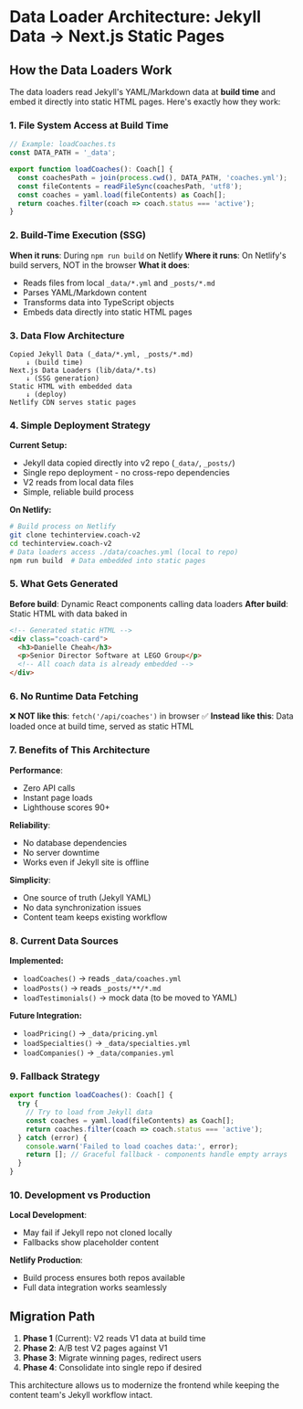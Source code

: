 # Data Loader Architecture: Jekyll Data → Next.js Static Pages

## How the Data Loaders Work

The data loaders read Jekyll's YAML/Markdown data at **build time** and embed it directly into static HTML pages. Here's exactly how they work:

### 1. File System Access at Build Time

```typescript
// Example: loadCoaches.ts
const DATA_PATH = '_data';

export function loadCoaches(): Coach[] {
  const coachesPath = join(process.cwd(), DATA_PATH, 'coaches.yml');
  const fileContents = readFileSync(coachesPath, 'utf8');
  const coaches = yaml.load(fileContents) as Coach[];
  return coaches.filter(coach => coach.status === 'active');
}
```

### 2. Build-Time Execution (SSG)

**When it runs**: During `npm run build` on Netlify
**Where it runs**: On Netlify's build servers, NOT in the browser
**What it does**:
- Reads files from local `_data/*.yml` and `_posts/*.md`
- Parses YAML/Markdown content
- Transforms data into TypeScript objects
- Embeds data directly into static HTML pages

### 3. Data Flow Architecture

```
Copied Jekyll Data (_data/*.yml, _posts/*.md)
    ↓ (build time)
Next.js Data Loaders (lib/data/*.ts)
    ↓ (SSG generation)
Static HTML with embedded data
    ↓ (deploy)
Netlify CDN serves static pages
```

### 4. Simple Deployment Strategy

**Current Setup:**
- Jekyll data copied directly into v2 repo (`_data/`, `_posts/`)
- Single repo deployment - no cross-repo dependencies
- V2 reads from local data files
- Simple, reliable build process

**On Netlify:**
```bash
# Build process on Netlify
git clone techinterview.coach-v2
cd techinterview.coach-v2
# Data loaders access ./data/coaches.yml (local to repo)
npm run build  # Data embedded into static pages
```

### 5. What Gets Generated

**Before build**: Dynamic React components calling data loaders
**After build**: Static HTML with data baked in

```html
<!-- Generated static HTML -->
<div class="coach-card">
  <h3>Danielle Cheah</h3>
  <p>Senior Director Software at LEGO Group</p>
  <!-- All coach data is already embedded -->
</div>
```

### 6. No Runtime Data Fetching

❌ **NOT like this**: `fetch('/api/coaches')` in browser
✅ **Instead like this**: Data loaded once at build time, served as static HTML

### 7. Benefits of This Architecture

**Performance**:
- Zero API calls
- Instant page loads
- Lighthouse scores 90+

**Reliability**:
- No database dependencies
- No server downtime
- Works even if Jekyll site is offline

**Simplicity**:
- One source of truth (Jekyll YAML)
- No data synchronization issues
- Content team keeps existing workflow

### 8. Current Data Sources

**Implemented:**
- `loadCoaches()` → reads `_data/coaches.yml`
- `loadPosts()` → reads `_posts/**/*.md`
- `loadTestimonials()` → mock data (to be moved to YAML)

**Future Integration:**
- `loadPricing()` → `_data/pricing.yml`
- `loadSpecialties()` → `_data/specialties.yml`
- `loadCompanies()` → `_data/companies.yml`

### 9. Fallback Strategy

```typescript
export function loadCoaches(): Coach[] {
  try {
    // Try to load from Jekyll data
    const coaches = yaml.load(fileContents) as Coach[];
    return coaches.filter(coach => coach.status === 'active');
  } catch (error) {
    console.warn('Failed to load coaches data:', error);
    return []; // Graceful fallback - components handle empty arrays
  }
}
```

### 10. Development vs Production

**Local Development**:
- May fail if Jekyll repo not cloned locally
- Fallbacks show placeholder content

**Netlify Production**:
- Build process ensures both repos available
- Full data integration works seamlessly

## Migration Path

1. **Phase 1** (Current): V2 reads V1 data at build time
2. **Phase 2**: A/B test V2 pages against V1
3. **Phase 3**: Migrate winning pages, redirect users
4. **Phase 4**: Consolidate into single repo if desired

This architecture allows us to modernize the frontend while keeping the content team's Jekyll workflow intact.